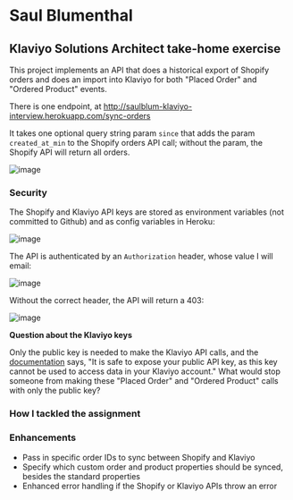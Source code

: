 # Saul Blumenthal
## Klaviyo Solutions Architect take-home exercise

This project implements an API that does a historical export of Shopify orders and does an import into Klaviyo for both "Placed Order" and "Ordered Product" events.

There is one endpoint, at http://saulblum-klaviyo-interview.herokuapp.com/sync-orders

It takes one optional query string param `since` that adds the param `created_at_min` to the Shopify orders API call; without the param, the Shopify API will return all orders.

![image](https://user-images.githubusercontent.com/52899130/126853843-01242cb7-ac16-4fc0-835c-fb6a7f0ae90b.png)

### Security
The Shopify and Klaviyo API keys are stored as environment variables (not committed to Github) and as config variables in Heroku:

![image](https://user-images.githubusercontent.com/52899130/126854004-c83d1da9-d259-424b-8099-aaf35491194c.png)

The API is authenticated by an `Authorization` header, whose value I will email:

![image](https://user-images.githubusercontent.com/52899130/126854101-c748f170-217e-4546-bd70-fe5b8f1bfacb.png)

Without the correct header, the API will return a 403:

![image](https://user-images.githubusercontent.com/52899130/126854242-69fc1f1a-8a7a-4dd5-90b9-ef569508aa17.png)

**Question about the Klaviyo keys**

Only the public key is needed to make the Klaviyo API calls, and the [documentation](https://help.klaviyo.com/hc/en-us/articles/115005062267-How-to-Manage-Your-Account-s-API-Keys) says, "It is safe to expose your public API key, as this key cannot be used to access data in your Klaviyo account." What would stop someone from making these "Placed Order" and "Ordered Product" calls with only the public key?

### How I tackled the assignment

### Enhancements
* Pass in specific order IDs to sync between Shopify and Klaviyo
* Specify which custom order and product properties should be synced, besides the standard properties
* Enhanced error handling if the Shopify or Klaviyo APIs throw an error
